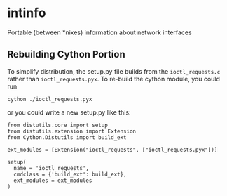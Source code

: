 intinfo
=======

Portable (between *nixes) information about network interfaces

## Rebuilding Cython Portion ##
To simplify distribution, the setup.py file builds from the `ioctl_requests.c`
rather than `ioctl_requests.pyx`. To re-build the cython module, you could run

    cython ./ioctl_requests.pyx

or you could write a new setup.py like this:

	from distutils.core import setup
	from distutils.extension import Extension
	from Cython.Distutils import build_ext

	ext_modules = [Extension("ioctl_requests", ["ioctl_requests.pyx"])]

	setup(
	  name = 'ioctl_requests',
	  cmdclass = {'build_ext': build_ext},
	  ext_modules = ext_modules
	)